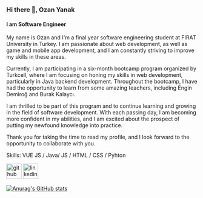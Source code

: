 ### Hi there 👋, Ozan Yanak
#### I am Software Engineer

My name is Ozan and I'm a final year software engineering student at FIRAT University in Turkey. I am passionate about web development, as well as game and mobile app development, and I am constantly striving to improve my skills in these areas.

Currently, I am participating in a six-month bootcamp program organized by Turkcell, where I am focusing on honing my skills in web development, particularly in Java backend development. Throughout the bootcamp, I have had the opportunity to learn from some amazing teachers, including Engin Demiroğ and Burak Kalaycı.

I am thrilled to be part of this program and to continue learning and growing in the field of software development. With each passing day, I am becoming more confident in my abilities, and I am excited about the prospect of putting my newfound knowledge into practice.

Thank you for taking the time to read my profile, and I look forward to the opportunity to collaborate with you.

Skills: VUE JS / Java/ JS / HTML / CSS / Pyhton



[<img src='https://cdn.jsdelivr.net/npm/simple-icons@3.0.1/icons/github.svg' alt='github' height='40'>](https://github.com/ozanyanak)  [<img src='https://cdn.jsdelivr.net/npm/simple-icons@3.0.1/icons/linkedin.svg' alt='linkedin' height='40'>](https://www.linkedin.com/in/https://www.linkedin.com/in/ozan-yanak-531bb7199/)  




[![Anurag's GitHub stats](https://github-readme-stats.vercel.app/api?username=ozanyanak)](https://github.com/anuraghazra/github-readme-stats)
<!--  ![Top Langs](https://github-readme-stats.vercel.app/api/top-langs/?username=ozanyanak&layout=compact)
 -->


